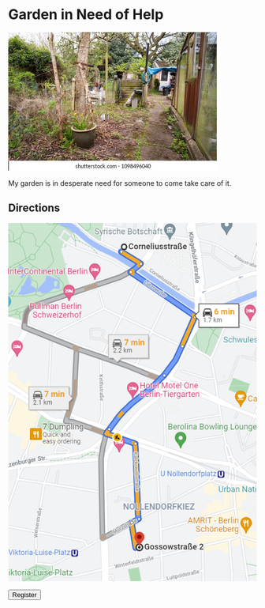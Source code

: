 # Garden in Need of Help

![job](../imgs/jobimg.jpg)

My garden is in desperate need for someone to come take care of it.

## Directions
![path](../imgs/jobpath.PNG)

<button onclick="window.location.href='./job.md';">
      Register
    </button>